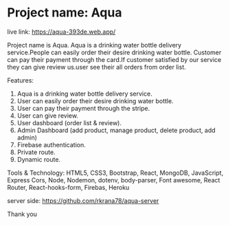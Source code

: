 # Project name: Aqua

live link: https://aqua-393de.web.app/

Project name is Aqua. Aqua is a drinking water bottle delivery service.People can easily order their desire drinking water bottle. Customer can pay their payment through the card.If customer satisfied by our service they can give review us.user see their all orders from order list.

Features:

1. Aqua is a drinking water bottle delivery service.
2. User can easily order their desire drinking water bottle.
3. User can pay their payment through the stripe.
4. User can give review.
5. User dashboard (order list & review).
6. Admin Dashboard (add product, manage product, delete product, add admin)
7. Firebase authentication.
8. Private route.
9. Dynamic route.

Tools & Technology: HTML5, CSS3, Bootstrap, React, MongoDB, JavaScript, Express Cors, Node, Nodemon, dotenv, body-parser,
                    Font awesome, React Router, React-hooks-form, Firebas, Heroku

server side: https://github.com/rkrana78/aqua-server


Thank you

